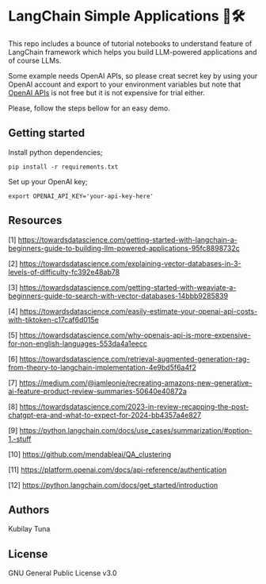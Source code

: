 # LangChain Simple Applications 🦜🛠️
This repo includes a bounce of tutorial notebooks to understand feature of LangChain framework which helps you build LLM-powered applications and of course LLMs.

Some example needs OpenAI APIs, so please creat secret key by using your OpenAI account and export to your environment variables but note that [OpenAI APIs](https://openai.com/api/pricing) is not free but it is not expensive for trial either.

Please, follow the steps bellow for an easy demo.


## Getting started
Install python dependencies;

```
pip install -r requirements.txt
```

Set up your OpenAI key;

```
export OPENAI_API_KEY='your-api-key-here'
```


## Resources
[1] https://towardsdatascience.com/getting-started-with-langchain-a-beginners-guide-to-building-llm-powered-applications-95fc8898732c

[2] https://towardsdatascience.com/explaining-vector-databases-in-3-levels-of-difficulty-fc392e48ab78

[3] https://towardsdatascience.com/getting-started-with-weaviate-a-beginners-guide-to-search-with-vector-databases-14bbb9285839

[4] https://towardsdatascience.com/easily-estimate-your-openai-api-costs-with-tiktoken-c17caf6d015e

[5] https://towardsdatascience.com/why-openais-api-is-more-expensive-for-non-english-languages-553da4a1eecc

[6] https://towardsdatascience.com/retrieval-augmented-generation-rag-from-theory-to-langchain-implementation-4e9bd5f6a4f2

[7] https://medium.com/@iamleonie/recreating-amazons-new-generative-ai-feature-product-review-summaries-50640e40872a

[8] https://towardsdatascience.com/2023-in-review-recapping-the-post-chatgpt-era-and-what-to-expect-for-2024-bb4357a4e827

[9] https://python.langchain.com/docs/use_cases/summarization/#option-1.-stuff

[10] https://github.com/mendableai/QA_clustering

[11] https://platform.openai.com/docs/api-reference/authentication

[12] https://python.langchain.com/docs/get_started/introduction


## Authors
Kubilay Tuna


## License
GNU General Public License v3.0